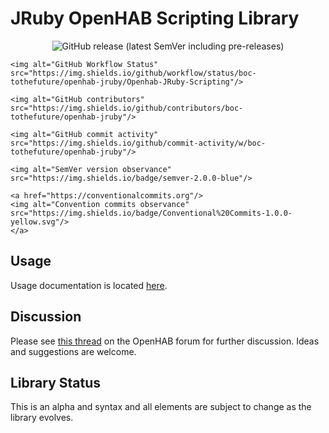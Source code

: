 # JRuby OpenHAB Scripting Library


<p align="center">
    <img alt="GitHub release (latest SemVer including pre-releases)" src="https://img.shields.io/github/v/release/boc-tothefuture/openhab-jruby?include_prereleases"/>
	
	<img alt="GitHub Workflow Status" src="https://img.shields.io/github/workflow/status/boc-tothefuture/openhab-jruby/Openhab-JRuby-Scripting"/>
	
	<img alt="GitHub contributors" src="https://img.shields.io/github/contributors/boc-tothefuture/openhab-jruby"/>
	
	<img alt="GitHub commit activity" src="https://img.shields.io/github/commit-activity/w/boc-tothefuture/openhab-jruby"/>
	
	<img alt="SemVer version observance" src="https://img.shields.io/badge/semver-2.0.0-blue"/>
	
	<a href="https://conventionalcommits.org"/>
	<img alt="Convention commits observance" src="https://img.shields.io/badge/Conventional%20Commits-1.0.0-yellow.svg"/>
	</a>
</p>


## Usage
Usage documentation is located [here](https://boc-tothefuture.github.io/openhab-jruby/).

## Discussion
Please see [this thread](https://community.openhab.org/t/jruby-openhab-rules-system/110598) on the OpenHAB forum for further discussion.  Ideas and suggestions are welcome.

## Library Status
This is an alpha and syntax and all elements are subject to change as the library evolves.
